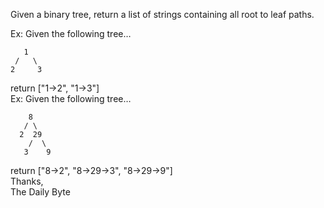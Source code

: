 Given a binary tree, return a list of strings containing all root to leaf paths.

Ex: Given the following tree…    

       1
     /   \
    2     3
return ["1->2", "1->3"]     
Ex: Given the following tree…    

        8
       / \
      2  29
        /  \
       3    9    
return ["8->2", "8->29->3", "8->29->9"]     
Thanks,    
The Daily Byte
